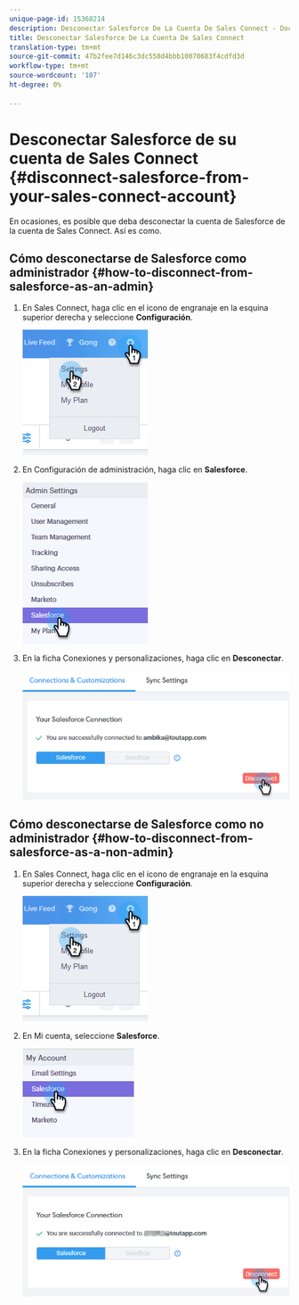 ```yaml
---
unique-page-id: 15368214
description: Desconectar Salesforce De La Cuenta De Sales Connect - Documentos De Marketing - Documentación Del Producto
title: Desconectar Salesforce De La Cuenta De Sales Connect
translation-type: tm+mt
source-git-commit: 47b2fee7d146c3dc558d4bbb10070683f4cdfd3d
workflow-type: tm+mt
source-wordcount: '107'
ht-degree: 0%

---
```



# Desconectar Salesforce de su cuenta de Sales Connect {#disconnect-salesforce-from-your-sales-connect-account}

En ocasiones, es posible que deba desconectar la cuenta de Salesforce de la cuenta de Sales Connect. Así es como.

## Cómo desconectarse de Salesforce como administrador {#how-to-disconnect-from-salesforce-as-an-admin}

1. En Sales Connect, haga clic en el icono de engranaje en la esquina superior derecha y seleccione **Configuración**.

   ![](assets/one-1.png)

1. En Configuración de administración, haga clic en **Salesforce**.

   ![](assets/six-1.png)

1. En la ficha Conexiones y personalizaciones, haga clic en **Desconectar**.

   ![](assets/seven-1.png)

## Cómo desconectarse de Salesforce como no administrador {#how-to-disconnect-from-salesforce-as-a-non-admin}

1. En Sales Connect, haga clic en el icono de engranaje en la esquina superior derecha y seleccione **Configuración**.

   ![](assets/one-1.png)

1. En Mi cuenta, seleccione **Salesforce**.

   ![](assets/two-1.png)

1. En la ficha Conexiones y personalizaciones, haga clic en **Desconectar**.

   ![](assets/3333.png)

